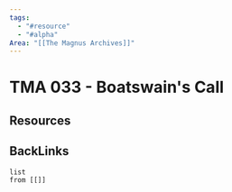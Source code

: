 ```yaml
---
tags:
  - "#resource"
  - "#alpha"
Area: "[[The Magnus Archives]]"
---
```


# TMA 033 - Boatswain's Call


## Resources


## BackLinks

```dataview
list
from [[]]
```


